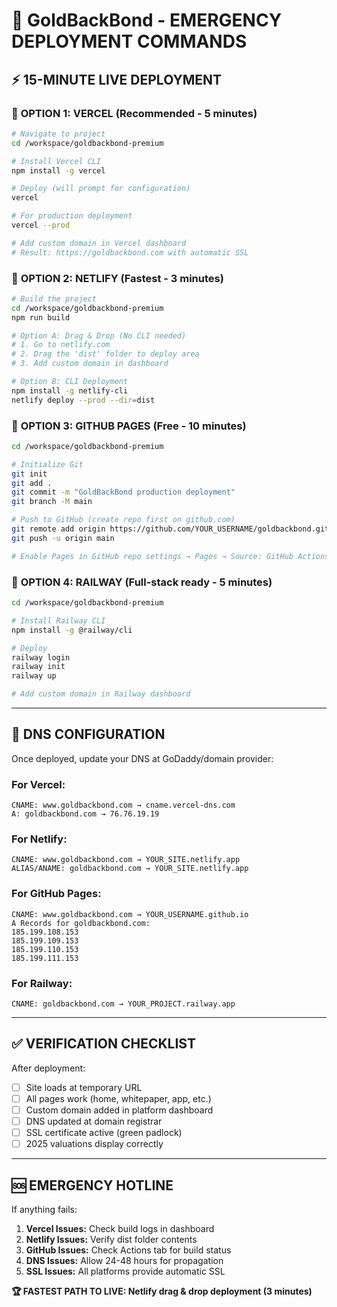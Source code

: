 # 🚀 GoldBackBond - EMERGENCY DEPLOYMENT COMMANDS

## ⚡ **15-MINUTE LIVE DEPLOYMENT** 

### 🥇 **OPTION 1: VERCEL (Recommended - 5 minutes)**
```bash
# Navigate to project
cd /workspace/goldbackbond-premium

# Install Vercel CLI
npm install -g vercel

# Deploy (will prompt for configuration)
vercel

# For production deployment
vercel --prod

# Add custom domain in Vercel dashboard
# Result: https://goldbackbond.com with automatic SSL
```

### 🥈 **OPTION 2: NETLIFY (Fastest - 3 minutes)**
```bash
# Build the project
cd /workspace/goldbackbond-premium
npm run build

# Option A: Drag & Drop (No CLI needed)
# 1. Go to netlify.com
# 2. Drag the 'dist' folder to deploy area
# 3. Add custom domain in dashboard

# Option B: CLI Deployment
npm install -g netlify-cli
netlify deploy --prod --dir=dist
```

### 🥉 **OPTION 3: GITHUB PAGES (Free - 10 minutes)**
```bash
cd /workspace/goldbackbond-premium

# Initialize Git
git init
git add .
git commit -m "GoldBackBond production deployment"
git branch -M main

# Push to GitHub (create repo first on github.com)
git remote add origin https://github.com/YOUR_USERNAME/goldbackbond.git
git push -u origin main

# Enable Pages in GitHub repo settings → Pages → Source: GitHub Actions
```

### 🚂 **OPTION 4: RAILWAY (Full-stack ready - 5 minutes)**
```bash
cd /workspace/goldbackbond-premium

# Install Railway CLI
npm install -g @railway/cli

# Deploy
railway login
railway init
railway up

# Add custom domain in Railway dashboard
```

---

## 🎯 **DNS CONFIGURATION**

Once deployed, update your DNS at GoDaddy/domain provider:

### **For Vercel:**
```
CNAME: www.goldbackbond.com → cname.vercel-dns.com
A: goldbackbond.com → 76.76.19.19
```

### **For Netlify:**
```
CNAME: www.goldbackbond.com → YOUR_SITE.netlify.app
ALIAS/ANAME: goldbackbond.com → YOUR_SITE.netlify.app
```

### **For GitHub Pages:**
```
CNAME: www.goldbackbond.com → YOUR_USERNAME.github.io
A Records for goldbackbond.com:
185.199.108.153
185.199.109.153
185.199.110.153
185.199.111.153
```

### **For Railway:**
```
CNAME: goldbackbond.com → YOUR_PROJECT.railway.app
```

---

## ✅ **VERIFICATION CHECKLIST**

After deployment:
- [ ] Site loads at temporary URL
- [ ] All pages work (home, whitepaper, app, etc.)
- [ ] Custom domain added in platform dashboard  
- [ ] DNS updated at domain registrar
- [ ] SSL certificate active (green padlock)
- [ ] 2025 valuations display correctly

---

## 🆘 **EMERGENCY HOTLINE**

If anything fails:

1. **Vercel Issues:** Check build logs in dashboard
2. **Netlify Issues:** Verify dist folder contents
3. **GitHub Issues:** Check Actions tab for build status
4. **DNS Issues:** Allow 24-48 hours for propagation
5. **SSL Issues:** All platforms provide automatic SSL

**🏆 FASTEST PATH TO LIVE: Netlify drag & drop deployment (3 minutes)**